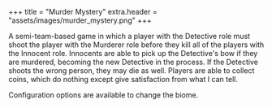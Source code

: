 +++
title = "Murder Mystery"
extra.header = "assets/images/murder_mystery.png"
+++

A semi-team-based game in which a player with the Detective role must shoot the player with the Murderer role before they kill all of the players with the Innocent role. Innocents are able to pick up the Detective's bow if they are murdered, becoming the new Detective in the process. If the Detective shoots the wrong person, they may die as well. Players are able to collect coins, which do nothing except give satisfaction from what I can tell. 

Configuration options are available to change the biome. 